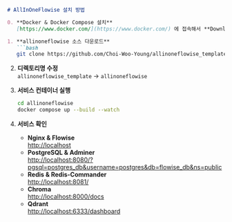 ```markdown
# AllInOneFlowise 설치 방법

0. **Docker & Docker Compose 설치**  
   [https://www.docker.com/](https://www.docker.com/) 에 접속해서 **Download Docker Desktop** 버튼을 눌러 Apple Silicon 버전을 다운받아 설치

1. **allinoneflowise 소스 다운로드**  
   ```bash
   git clone https://github.com/Choi-Woo-Young/allinoneflowise_template.git
   ```

2. **디렉토리명 수정**  
   `allinoneflowise_template` → `allinoneflowise`

3. **서비스 컨테이너 실행**  
   ```bash
   cd allinoneflowise
   docker compose up --build --watch
   ```

4. **서비스 확인**  
   - **Nginx & Flowise**  
     [http://localhost](http://localhost)
   - **PostgreSQL & Adminer**  
     [http://localhost:8080/?pgsql=postgres_db&username=postgres&db=flowise_db&ns=public](http://localhost:8080/?pgsql=postgres_db&username=postgres&db=flowise_db&ns=public)
   - **Redis & Redis-Commander**  
     [http://localhost:8081/](http://localhost:8081/)
   - **Chroma**  
     [http://localhost:8000/docs](http://localhost:8000/docs)
   - **Qdrant**  
     [http://localhost:6333/dashboard](http://localhost:6333/dashboard)
```